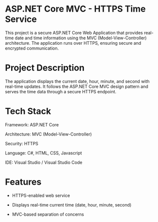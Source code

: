 
# ASP.NET Core MVC - HTTPS Time Service

This project is a secure ASP.NET Core Web Application that provides real-time date and time information using the MVC (Model-View-Controller) architecture. The application runs over HTTPS, ensuring secure and encrypted communication.

 # Project Description

The application displays the current date, hour, minute, and second with real-time updates. It follows the ASP.NET Core MVC design pattern and serves the time data through a secure HTTPS endpoint.

# Tech Stack

Framework: ASP.NET Core

Architecture: MVC (Model-View-Controller)

Security: HTTPS

Language: C#, HTML, CSS, Javascript

IDE: Visual Studio / Visual Studio Code

# Features

- HTTPS-enabled web service

- Displays real-time current time (date, hour, minute, second)

- MVC-based separation of concerns


